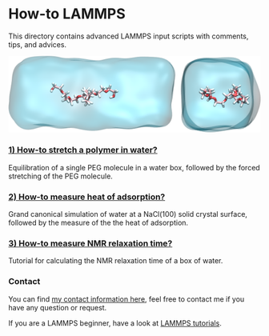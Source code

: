 # How-to LAMMPS

This directory contains advanced LAMMPS input scripts with comments, tips, and advices. 

![Image of PEG molecule pulled in water](PEG-H2O/PEGinH2O.png)

### [1) How-to stretch a polymer in water?](PEG-H2O/PEG-H2O.rst)

Equilibration of a single PEG molecule in a water box, followed by the forced stretching of the PEG molecule.

### [2) How-to measure heat of adsorption?](NaCl-H2O-GCMC/NaCl-H2O-GCMC.rst)

Grand canonical simulation of water at a NaCl(100) solid crystal surface, followed by the measure of the the heat of adsorption.

### [3) How-to measure NMR relaxation time?](https://nmrformd.readthedocs.io/en/latest/tutorials/tutorial01.html)

Tutorial for calculating the NMR relaxation time of a box of water.

### Contact

You can find [my contact information here](https://simongravelle.github.io/), feel free to contact me if you have any question or request.

If you are a LAMMPS beginner, have a look at [LAMMPS tutorials](https://lammpstutorials.github.io/).
